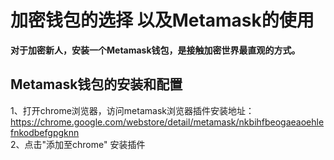 # 加密钱包的选择 以及Metamask的使用
**对于加密新人，安装一个Metamask钱包，是接触加密世界最直观的方式。**
## Metamask钱包的安装和配置
1、打开chrome浏览器，访问metamask浏览器插件安装地址：https://chrome.google.com/webstore/detail/metamask/nkbihfbeogaeaoehlefnkodbefgpgknn  
2、点击"添加至chrome" 安装插件
